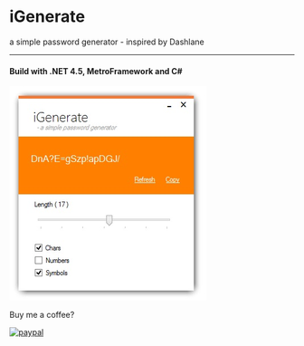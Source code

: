 # iGenerate
a simple password generator - inspired by Dashlane
<hr>


#### Build with .NET 4.5, MetroFramework  and C#




![Alt text](https://github.com/aCo0o/iGenerate/blob/master/iGen.jpg?raw=true "iGen UI") 


Buy me a coffee?

[![paypal](https://www.paypalobjects.com/en_US/i/btn/btn_donateCC_LG.gif)](https://www.paypal.com/cgi-bin/webscr?cmd=_s-xclick&hosted_button_id=LFMQEBTS2VH4U)


